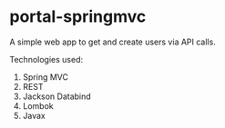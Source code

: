 # portal-springmvc
A simple web app to get and create users via API calls.

Technologies used:
1. Spring MVC
2. REST
3. Jackson Databind   
4. Lombok
5. Javax
